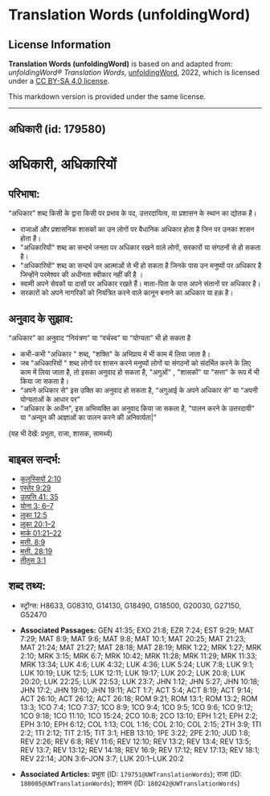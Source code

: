 # Translation Words (unfoldingWord)

## License Information

**Translation Words (unfoldingWord)** is based on and adapted from: _unfoldingWord® Translation Words_, [unfoldingWord](https://unfoldingword.org/utw), 2022, which is licensed under a [CC BY-SA 4.0 license](https://creativecommons.org/licenses/by-sa/4.0/legalcode.en).

This markdown version is provided under the same license.



--------------------------------

## अधिकारी (id: 179580)

अधिकारी, अधिकारियों
===================

परिभाषा:
--------

“अधिकार” शब्द किसी के द्वारा किसी पर प्रभाव के पद, उत्तरदायित्व, या प्रशासन के स्थान का द्योतक है।

* राजाओं और प्रशासनिक शासकों का उन लोगों पर वैधानिक अधिकार होता है जिन पर उनका शासन होता है।
* "अधिकारियों" शब्द का सन्दर्भ जनता पर अधिकार रखने वाले लोगों, सरकारों या संगठनों से हो सकता है।
* "अधिकारियों" शब्द का सन्दर्भ उन आत्माओं से भी हो सकता है जिनके पास उन मनुष्यों पर अधिकार है जिन्होंने परमेश्वर की अधीनता स्वीकार नहीं की है ।
* स्वामी अपने सेवकों या दासों पर अधिकार रखते हैं। माता\-पिता के पास अपने संतानों पर अधिकार है।
* सरकारों को अपने नागरिकों को नियंत्रित करने वाले कानून बनाने का अधिकार या हक़ है।

अनुवाद के सुझाव:
----------------

“अधिकार” का अनुवाद “नियंत्रण” या “वर्चस्व” या “योग्यता” भी हो सकता है

* कभी\-कभी "अधिकार " शब्द, "शक्ति" के अभिप्राय में भी काम में लिया जाता है।
* जब "अधिकारियों " शब्द लोगों पर शासन करने मनुष्यों लोगों या संगठनों को संदर्भित करने के लिए काम में लिया जाता है, तो इसका अनुवाद हो सकता है, "अगुओं" , "शासकों" या "सत्ता" के रूप में भी किया जा सकता है।
* “अपने अधिकार से” इस उक्ति का अनुवाद हो सकता है, “अगुआई के अपने अधिकार से” या “अपनी योग्यताओं के आधार पर”
* "अधिकार के अधीन", इस अभिव्यक्ति का अनुवाद किया जा सकता है, "पालन करने के उत्तरदायी" या "अन्यून की आज्ञाओं का पालन करने की अनिवार्यता\|"

(यह भी देखें: प्रभुता, राजा, शासक, सामर्थ्य)

बाइबल सन्दर्भ:
--------------

* [कुलुस्सियों 2:10](https://ref.ly/Col2:10)
* [एस्तेर 9:29](https://ref.ly/Esth9:29)
* [उत्पत्ति 41: 35](https://ref.ly/Gen41:0)
* [योना 3: 6–7](https://ref.ly/Jonah3:0)
* [लूका 12:5](https://ref.ly/Luke12:5)
* [लूका 20:1–2](https://ref.ly/Luke20:1-Luke20:2)
* [मार्क 01:21–22](https://ref.ly/Mark1:21-Mark1:22)
* [मत्ती. 8:9](https://ref.ly/Matt8:9)
* [मत्ती. 28:19](https://ref.ly/Matt28:19)
* [तीतुस 3:1](https://ref.ly/Titus3:1)

शब्द तथ्य:
----------

* स्ट्रोंग्स: H8633, G08310, G14130, G18490, G18500, G20030, G27150, G52470

* **Associated Passages:** GEN 41:35; EXO 21:8; EZR 7:24; EST 9:29; MAT 7:29; MAT 8:9; MAT 9:6; MAT 9:8; MAT 10:1; MAT 20:25; MAT 21:23; MAT 21:24; MAT 21:27; MAT 28:18; MAT 28:19; MRK 1:22; MRK 1:27; MRK 2:10; MRK 3:15; MRK 6:7; MRK 10:42; MRK 11:28; MRK 11:29; MRK 11:33; MRK 13:34; LUK 4:6; LUK 4:32; LUK 4:36; LUK 5:24; LUK 7:8; LUK 9:1; LUK 10:19; LUK 12:5; LUK 12:11; LUK 19:17; LUK 20:2; LUK 20:8; LUK 20:20; LUK 22:25; LUK 22:53; LUK 23:7; JHN 1:12; JHN 5:27; JHN 10:18; JHN 17:2; JHN 19:10; JHN 19:11; ACT 1:7; ACT 5:4; ACT 8:19; ACT 9:14; ACT 26:10; ACT 26:12; ACT 26:18; ROM 9:21; ROM 13:1; ROM 13:2; ROM 13:3; 1CO 7:4; 1CO 7:37; 1CO 8:9; 1CO 9:4; 1CO 9:5; 1CO 9:6; 1CO 9:12; 1CO 9:18; 1CO 11:10; 1CO 15:24; 2CO 10:8; 2CO 13:10; EPH 1:21; EPH 2:2; EPH 3:10; EPH 6:12; COL 1:13; COL 1:16; COL 2:10; COL 2:15; 2TH 3:9; 1TI 2:2; 1TI 2:12; TIT 2:15; TIT 3:1; HEB 13:10; 1PE 3:22; 2PE 2:10; JUD 1:8; REV 2:26; REV 6:8; REV 11:6; REV 12:10; REV 13:2; REV 13:4; REV 13:5; REV 13:7; REV 13:12; REV 14:18; REV 16:9; REV 17:12; REV 17:13; REV 18:1; REV 22:14; JON 3:6–JON 3:7; LUK 20:1–LUK 20:2
* **Associated Articles:** प्रभुता (ID: `179751@UWTranslationWords`); राजा (ID: `180005@UWTranslationWords`); शासन (ID: `180242@UWTranslationWords`)

